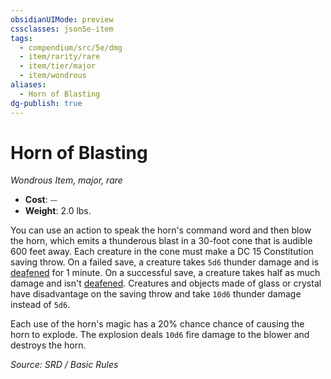 ```yaml
---
obsidianUIMode: preview
cssclasses: json5e-item
tags:
  - compendium/src/5e/dmg
  - item/rarity/rare
  - item/tier/major
  - item/wondrous
aliases:
  - Horn of Blasting
dg-publish: true
---
```

# Horn of Blasting
*Wondrous Item, major, rare*  

- **Cost**: ⏤
- **Weight**: 2.0 lbs.

You can use an action to speak the horn's command word and then blow the horn, which emits a thunderous blast in a 30-foot cone that is audible 600 feet away. Each creature in the cone must make a DC 15 Constitution saving throw. On a failed save, a creature takes `5d6` thunder damage and is [deafened](rules/conditions.md#deafened) for 1 minute. On a successful save, a creature takes half as much damage and isn't [deafened](rules/conditions.md#deafened). Creatures and objects made of glass or crystal have disadvantage on the saving throw and take `10d6` thunder damage instead of `5d6`.

Each use of the horn's magic has a 20% chance chance of causing the horn to explode. The explosion deals `10d6` fire damage to the blower and destroys the horn.

*Source: SRD / Basic Rules*